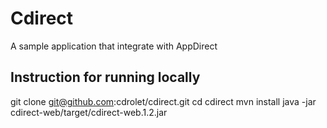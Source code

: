# Cdirect
A sample application that integrate with AppDirect

## Instruction for running locally
git clone git@github.com:cdrolet/cdirect.git
cd cdirect
mvn install
java -jar cdirect-web/target/cdirect-web.1.2.jar
